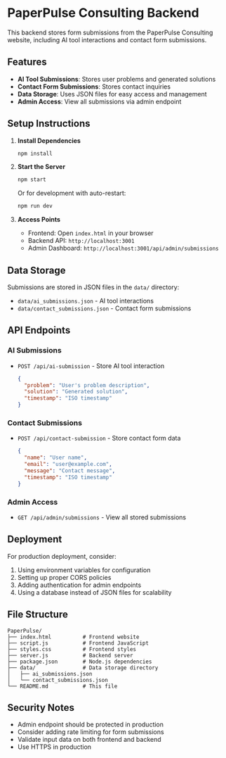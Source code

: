 # PaperPulse Consulting Backend

This backend stores form submissions from the PaperPulse Consulting website, including AI tool interactions and contact form submissions.

## Features

- **AI Tool Submissions**: Stores user problems and generated solutions
- **Contact Form Submissions**: Stores contact inquiries
- **Data Storage**: Uses JSON files for easy access and management
- **Admin Access**: View all submissions via admin endpoint

## Setup Instructions

1. **Install Dependencies**
   ```bash
   npm install
   ```

2. **Start the Server**
   ```bash
   npm start
   ```
   Or for development with auto-restart:
   ```bash
   npm run dev
   ```

3. **Access Points**
   - Frontend: Open `index.html` in your browser
   - Backend API: `http://localhost:3001`
   - Admin Dashboard: `http://localhost:3001/api/admin/submissions`

## Data Storage

Submissions are stored in JSON files in the `data/` directory:
- `data/ai_submissions.json` - AI tool interactions
- `data/contact_submissions.json` - Contact form submissions

## API Endpoints

### AI Submissions
- `POST /api/ai-submission` - Store AI tool interaction
  ```json
  {
    "problem": "User's problem description",
    "solution": "Generated solution",
    "timestamp": "ISO timestamp"
  }
  ```

### Contact Submissions
- `POST /api/contact-submission` - Store contact form data
  ```json
  {
    "name": "User name",
    "email": "user@example.com",
    "message": "Contact message",
    "timestamp": "ISO timestamp"
  }
  ```

### Admin Access
- `GET /api/admin/submissions` - View all stored submissions

## Deployment

For production deployment, consider:
1. Using environment variables for configuration
2. Setting up proper CORS policies
3. Adding authentication for admin endpoints
4. Using a database instead of JSON files for scalability

## File Structure

```
PaperPulse/
├── index.html          # Frontend website
├── script.js           # Frontend JavaScript
├── styles.css          # Frontend styles
├── server.js           # Backend server
├── package.json        # Node.js dependencies
├── data/               # Data storage directory
│   ├── ai_submissions.json
│   └── contact_submissions.json
└── README.md           # This file
```

## Security Notes

- Admin endpoint should be protected in production
- Consider adding rate limiting for form submissions
- Validate input data on both frontend and backend
- Use HTTPS in production
